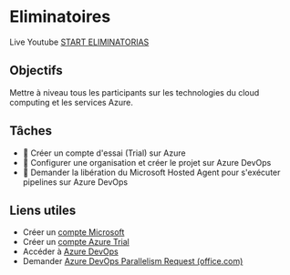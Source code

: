 # Eliminatoires

Live Youtube [START ELIMINATORIAS](https://youtu.be/zGZR3pWv1_g)

## **Objectifs**

Mettre à niveau tous les participants sur les technologies du cloud computing et les services Azure. 

## **Tâches**

- 📝 Créer un compte d'essai (Trial) sur Azure 
- 📝 Configurer une organisation et créer le projet sur Azure DevOps 
- 📝 Demander la libération du Microsoft Hosted Agent pour s'exécuter pipelines sur Azure DevOps 

## **Liens utiles**

- Créer un [compte Microsoft](https://outlook.live.com/owa/)
- Créer un [compte Azure Trial](https://signup.azure.com/signup?offer=ms-azr-0044p&appId=102&ref=azureplat-generic&redirectURL=https%3A%2F%2Fazure.microsoft.com%2Fen-us%2Fget-started%2Fwelcome-to-azure%2F&l=en-us&correlationId=f17daa025ba04261a2352d5c7d039fc3)
- Accéder à [Azure DevOps](https://dev.azure.com)
- Demander [Azure DevOps Parallelism Request (office.com)](https://forms.office.com/pages/responsepage.aspx?id=v4j5cvGGr0GRqy180BHbR63mUWPlq7NEsFZhkyH8jChUMlM3QzdDMFZOMkVBWU5BWFM3SDI2QlRBSC4u)
